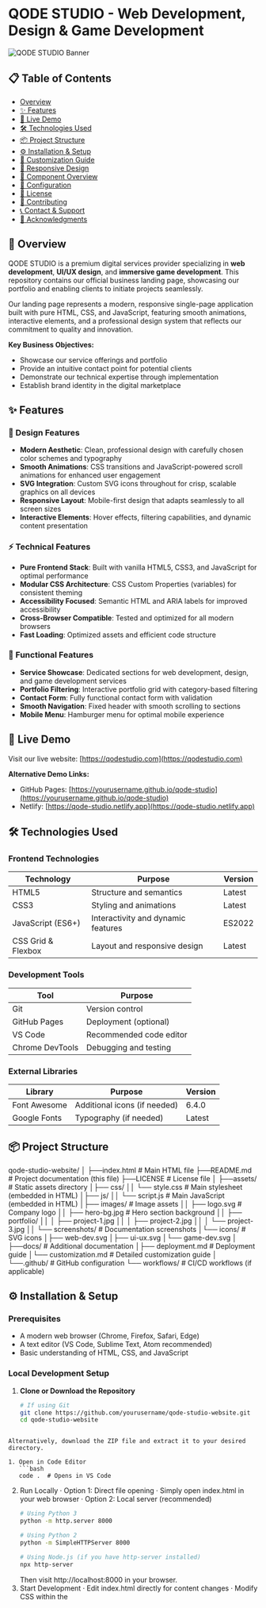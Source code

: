# QODE STUDIO - Web Development, Design & Game Development

![QODE STUDIO Banner](https://via.placeholder.com/1200x400/6366f1/ffffff?text=QODE+STUDIO) <!-- Replace with your actual banner image -->

## 📋 Table of Contents

- [Overview](#-overview)
- [✨ Features](#-features)
- [🚀 Live Demo](#-live-demo)
- [🛠️ Technologies Used](#️-technologies-used)
- [📦 Project Structure](#-project-structure)
- [⚙️ Installation & Setup](#️-installation--setup)
- [🎨 Customization Guide](#-customization-guide)
- [📱 Responsive Design](#-responsive-design)
- [🧩 Component Overview](#-component-overview)
- [🔧 Configuration](#-configuration)
- [📄 License](#-license)
- [🤝 Contributing](#-contributing)
- [📞 Contact & Support](#-contact--support)
- [🙏 Acknowledgments](#-acknowledgments)

## 🎯 Overview

QODE STUDIO is a premium digital services provider specializing in **web development**, **UI/UX design**, and **immersive game development**. This repository contains our official business landing page, showcasing our portfolio and enabling clients to initiate projects seamlessly.

Our landing page represents a modern, responsive single-page application built with pure HTML, CSS, and JavaScript, featuring smooth animations, interactive elements, and a professional design system that reflects our commitment to quality and innovation.

**Key Business Objectives:**
- Showcase our service offerings and portfolio
- Provide an intuitive contact point for potential clients
- Demonstrate our technical expertise through implementation
- Establish brand identity in the digital marketplace

## ✨ Features

### 🎨 Design Features
- **Modern Aesthetic**: Clean, professional design with carefully chosen color schemes and typography
- **Smooth Animations**: CSS transitions and JavaScript-powered scroll animations for enhanced user engagement
- **SVG Integration**: Custom SVG icons throughout for crisp, scalable graphics on all devices
- **Responsive Layout**: Mobile-first design that adapts seamlessly to all screen sizes
- **Interactive Elements**: Hover effects, filtering capabilities, and dynamic content presentation

### ⚡ Technical Features
- **Pure Frontend Stack**: Built with vanilla HTML5, CSS3, and JavaScript for optimal performance
- **Modular CSS Architecture**: CSS Custom Properties (variables) for consistent theming
- **Accessibility Focused**: Semantic HTML and ARIA labels for improved accessibility
- **Cross-Browser Compatible**: Tested and optimized for all modern browsers
- **Fast Loading**: Optimized assets and efficient code structure

### 🔧 Functional Features
- **Service Showcase**: Dedicated sections for web development, design, and game development services
- **Portfolio Filtering**: Interactive portfolio grid with category-based filtering
- **Contact Form**: Fully functional contact form with validation
- **Smooth Navigation**: Fixed header with smooth scrolling to sections
- **Mobile Menu**: Hamburger menu for optimal mobile experience

## 🚀 Live Demo

Visit our live website: [https://qodestudio.com](https://qodestudio.com) <!-- Replace with your actual domain -->

**Alternative Demo Links:**
- GitHub Pages: [https://yourusername.github.io/qode-studio](https://yourusername.github.io/qode-studio)
- Netlify: [https://qode-studio.netlify.app](https://qode-studio.netlify.app)

## 🛠️ Technologies Used

### Frontend Technologies
| Technology | Purpose | Version |
|------------|---------|---------|
| HTML5 | Structure and semantics | Latest |
| CSS3 | Styling and animations | Latest |
| JavaScript (ES6+) | Interactivity and dynamic features | ES2022 |
| CSS Grid & Flexbox | Layout and responsive design | Latest |

### Development Tools
| Tool | Purpose |
|------|---------|
| Git | Version control |
| GitHub Pages | Deployment (optional) |
| VS Code | Recommended code editor |
| Chrome DevTools | Debugging and testing |

### External Libraries
| Library | Purpose | Version |
|---------|---------|---------|
| Font Awesome | Additional icons (if needed) | 6.4.0 |
| Google Fonts | Typography (if needed) | Latest |

## 📦 Project Structure



qode-studio-website/
│
├──index.html                 # Main HTML file
├──README.md                  # Project documentation (this file)
├──LICENSE                    # License file
│
├──assets/                    # Static assets directory
│├── css/
││   └── style.css          # Main stylesheet (embedded in HTML)
│├── js/
││   └── script.js          # Main JavaScript (embedded in HTML)
│├── images/                # Image assets
││   ├── logo.svg           # Company logo
││   ├── hero-bg.jpg        # Hero section background
││   ├── portfolio/
││   │   ├── project-1.jpg
││   │   ├── project-2.jpg
││   │   └── project-3.jpg
││   └── screenshots/       # Documentation screenshots
│└── icons/                 # SVG icons
│├── web-dev.svg
│├── ui-ux.svg
│└── game-dev.svg
│
├──docs/                      # Additional documentation
│├── deployment.md          # Deployment guide
│└── customization.md       # Detailed customization guide
│
└──.github/                   # GitHub configuration
└── workflows/             # CI/CD workflows (if applicable)



## ⚙️ Installation & Setup

### Prerequisites
- A modern web browser (Chrome, Firefox, Safari, Edge)
- A text editor (VS Code, Sublime Text, Atom recommended)
- Basic understanding of HTML, CSS, and JavaScript

### Local Development Setup

1. **Clone or Download the Repository**
   ```bash
   # If using Git
   git clone https://github.com/yourusername/qode-studio-website.git
   cd qode-studio-website
```

Alternatively, download the ZIP file and extract it to your desired directory.

1. Open in Code Editor
   ```bash
   code .  # Opens in VS Code
   ```
2. Run Locally
   · Option 1: Direct file opening
     · Simply open index.html in your web browser
   · Option 2: Local server (recommended)
     ```bash
     # Using Python 3
     python -m http.server 8000
     
     # Using Python 2
     python -m SimpleHTTPServer 8000
     
     # Using Node.js (if you have http-server installed)
     npx http-server
     ```
     Then visit http://localhost:8000 in your browser.
3. Start Development
   · Edit index.html directly for content changes
   · Modify CSS within the <style> tags
   · Update JavaScript within the <script> tags
   · Refresh your browser to see changes

Deployment Options

GitHub Pages

1. Create a new GitHub repository
2. Upload all project files
3. Go to Repository Settings → Pages
4. Select "Deploy from branch" and choose main/master branch
5. Your site will be available at https://yourusername.github.io/repository-name

Netlify

1. Drag and drop your project folder to Netlify Drop
2. Or connect your GitHub repository for continuous deployment
3. Your site will be available with a .netlify.app domain

Traditional Web Hosting

1. Upload all files to your web hosting via FTP/SFTP
2. Ensure index.html is in the root directory
3. Visit your domain to verify the site is working

🎨 Customization Guide

Color Scheme Customization

The website uses CSS custom properties for easy theming. Locate the :root selector in the CSS section and modify these values:

```css
:root {
  --primary: #6366f1;      /* Main brand color */
  --primary-dark: #4f46e5; /* Darker shade for hover states */
  --secondary: #f59e0b;    /* Accent color */
  --dark: #1f2937;         /* Text and dark elements */
  --light: #f8fafc;        /* Background color */
  --gray: #6b7280;         /* Secondary text */
  --transition: all 0.3s ease; /* Global transition timing */
}
```

Content Updates

Hero Section

Update the main headline and description in the hero section:

```html
<section class="hero" id="home">
  <div class="container">
    <div class="hero-content">
      <h1>Crafting Digital Experiences That Captivate</h1>
      <p>Your updated value proposition goes here...</p>
      <div class="hero-btns">
        <a href="#portfolio" class="btn">View Our Work</a>
        <a href="#contact" class="btn btn-secondary">Start a Project</a>
      </div>
    </div>
  </div>
</section>
```

Services Section

Modify the services offered in the services grid:

```html
<div class="service-card">
  <div class="service-icon">
    <!-- Your custom SVG icon -->
  </div>
  <h3>Your Service Title</h3>
  <p>Detailed description of your service...</p>
</div>
```

Portfolio Items

Add your actual portfolio projects:

```html
<div class="portfolio-item" data-category="web">
  <div class="portfolio-img" style="background-image: url('assets/images/portfolio/your-project.jpg');"></div>
  <div class="portfolio-overlay">
    <h3>Your Project Name</h3>
    <p>Project description</p>
    <a href="#" class="btn btn-secondary">View Details</a>
  </div>
</div>
```

Contact Form Configuration

The contact form currently uses a JavaScript alert on submission. For production use, integrate with a form service:

Formspree Integration

1. Sign up at Formspree
2. Replace the form element with:

```html
<form action="https://formspree.io/f/your-form-id" method="POST">
  <!-- form fields -->
</form>
```

Netlify Forms

1. Add netlify attribute to the form:

```html
<form name="contact" method="POST" netlify>
  <!-- form fields -->
</form>
```

Adding New Sections

To add a new section to the landing page:

1. Add the HTML structure following the existing pattern
2. Extend the CSS with new styles
3. Update the navigation menu
4. Add any necessary JavaScript functionality

📱 Responsive Design

Our website implements a mobile-first responsive design approach with the following breakpoints:

· Mobile: 0px - 576px
· Tablet: 577px - 768px
· Small Desktop: 769px - 992px
· Large Desktop: 993px and above

Responsive Features

· Flexible Grid System: CSS Grid and Flexbox for adaptive layouts
· Fluid Typography: Relative units (rem, em) for scalable text
· Adaptive Images: Responsive images that scale with viewport
· Mobile Navigation: Hamburger menu for mobile devices
· Touch-Friendly: Appropriately sized touch targets for mobile users

🧩 Component Overview

Navigation Component

· Fixed positioning with scroll effects
· Smooth scrolling to sections
· Mobile-responsive hamburger menu
· Active state indicators

Service Cards

· Hover effects with color transitions
· SVG icon integration
· Consistent spacing and typography
· Mobile-optimized layout

Portfolio Grid

· Category-based filtering system
· Hover overlays with project information
· Responsive grid layout
· Image optimization ready

Contact Form

· Client-side validation
· Accessible form labels
· Responsive layout
· Multiple contact methods

🔧 Configuration

JavaScript Configuration

The main JavaScript functionality includes:

```javascript
// Mobile Menu Toggle
const menuToggle = document.getElementById('menuToggle');
const navLinks = document.getElementById('navLinks');

// Header Scroll Effect
window.addEventListener('scroll', () => {
  if (window.scrollY > 100) {
    header.classList.add('scrolled');
  } else {
    header.classList.remove('scrolled');
  }
});

// Portfolio Filtering
const filterButtons = document.querySelectorAll('.filter-btn');
const portfolioItems = document.querySelectorAll('.portfolio-item');

// Form Submission Handling
const projectForm = document.getElementById('projectForm');

// Scroll Animations
const fadeElements = document.querySelectorAll('.fade-in');
```

Performance Optimization Tips

1. Image Optimization
   · Compress images before uploading
   · Use WebP format with JPEG fallbacks
   · Implement lazy loading for portfolio images
2. CSS Optimization
   · Minimize CSS by removing unused styles
   · Use efficient selectors
   · Leverage CSS containment where possible
3. JavaScript Optimization
   · Defer non-critical JavaScript
   · Minimize DOM manipulations
   · Use event delegation where appropriate

📄 License

This project is licensed under the MIT License - see the LICENSE file for details.

Summary of MIT License:

· Permission is granted to use, copy, modify, merge, publish, distribute, sublicense, and/or sell copies of the Software
· Appropriate credit must be given to the original author
· The software is provided "as is" without warranty of any kind

For full license terms, please refer to the LICENSE file in the project root.

🤝 Contributing

We welcome contributions from the community! Whether you're fixing bugs, improving documentation, or suggesting new features, your help is appreciated.

How to Contribute

1. Fork the Repository
   · Click the 'Fork' button at the top right of the repository page
2. Create a Feature Branch
   ```bash
   git checkout -b feature/AmazingFeature
   ```
3. Commit Your Changes
   ```bash
   git commit -m 'Add some AmazingFeature'
   ```
4. Push to the Branch
   ```bash
   git push origin feature/AmazingFeature
   ```
5. Open a Pull Request
   · Describe your changes and the problem they solve
   · Include screenshots for visual changes
   · Ensure all code follows existing style conventions

Development Guidelines

· Follow existing code style and formatting
· Test changes across multiple browsers and devices
· Update documentation when changing functionality
· Write clear, descriptive commit messages

📞 Contact & Support

We're here to help with any questions or issues you might have:

Business Inquiries

· Email: hello@qodestudio.com
· Phone: +1 (555) 123-4567
· Address: 123 Digital Street, Tech City
· Website: https://qodestudio.com

Technical Support

· GitHub Issues: Create an issue
· Documentation: Check this README and the /docs folder
· Community: Join our Discord community for discussions

Connect With Us

· Twitter
· LinkedIn
· GitHub
· Dribbble

🙏 Acknowledgments

We would like to thank the following resources and communities that made this project possible:

Technologies & Libraries

· CSS Grid & Flexbox: For modern layout capabilities
· SVG: For scalable vector graphics
· GitHub: For hosting and version control
· Visual Studio Code: For an excellent development experience

Inspiration

· Modern web design trends and patterns
· The open-source community for continuous learning
· Our clients for inspiring us to create exceptional digital experiences

Contributors

· Your Name - Lead Developer & Designer
· Contributor Name - Role

---

<div align="center">

QODE STUDIO © 2025. Crafting exceptional digital experiences.

Privacy Policy | Terms of Service | Back to Top

</div>
